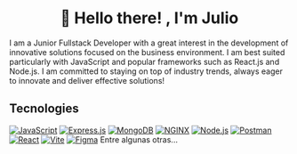 <h1 align="center">👋 Hello there! , I'm Julio</h1>
I am a Junior Fullstack Developer with a great interest in the development of innovative solutions focused on the business environment. I am best suited particularly with JavaScript and popular frameworks such as React.js and Node.js. I am committed to staying on top of industry trends, always eager to innovate and deliver effective solutions!


## Tecnologies
[![JavaScript](https://img.shields.io/badge/JavaScript-323330?style=for-the-badge&logo=javascript&logoColor=F7DF1E)]()
[![Express.js](https://img.shields.io/badge/Express%20js-000000?style=for-the-badge&logo=express&logoColor=white)]()
[![MongoDB](https://img.shields.io/badge/MongoDB-4EA94B?style=for-the-badge&logo=mongodb&logoColor=white)]()
[![NGINX](https://img.shields.io/badge/Nginx-009639?style=for-the-badge&logo=nginx&logoColor=white)]()
[![Node.js](https://img.shields.io/badge/Node%20js-339933?style=for-the-badge&logo=nodedotjs&logoColor=white)]()
[![Postman](https://img.shields.io/badge/Postman-FF6C37?style=for-the-badge&logo=Postman&logoColor=white)]()
[![React](https://img.shields.io/badge/React-20232A?style=for-the-badge&logo=react&logoColor=61DAFB)]()
[![Vite](https://img.shields.io/badge/Vite-B73BFE?style=for-the-badge&logo=vite&logoColor=FFD62E)]()
[![Figma](https://img.shields.io/badge/Figma-F24E1E?style=for-the-badge&logo=figma&logoColor=white)]()
Entre algunas otras...


